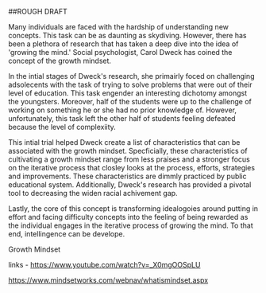 ##ROUGH DRAFT

Many individuals are faced with the hardship of understanding new concepts. This task can be as daunting as skydiving. However, there has been a plethora of research that has taken a deep dive into the idea of 'growing the mind.' Social psychologist, Carol Dweck has coined the concept of the growth mindset. 

In the intial stages of Dweck's research, she primairly foced on challenging adsolecents with the task of trying to solve problems that were out of their level of education. This task engender an interesting dichotomy amongst the youngsters. Moreover, half of the students were up to the challenge of working on something he or she had no prior knowledge of. However, unfortunately, this task left the other half of students feeling defeated because the level of complexiity.

This intial trial helped Dweck create a list of characteristics that can be associated with the growth mindset. Specficially, these characteristics of cultivating a growth mindset range from less praises and a stronger focus on the iterative process that closley looks at the process, efforts, strategies and improvements. These characteristics are dimmly practiced by public educational system. Additionally, Dweck's research has provided a pivotal tool to decreasing the widen racial achivement gap.

Lastly, the core of this concept is transforming idealogoies around putting in effort and facing difficulty concepts into the feeling of being rewarded as the individual engages in the iterative process of growing the mind. To that end, intellingence can be develope. 

Growth Mindset

links - https://www.youtube.com/watch?v=_X0mgOOSpLU

https://www.mindsetworks.com/webnav/whatismindset.aspx




